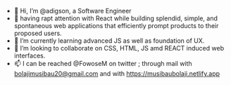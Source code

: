 - 👋 Hi, I’m @adigson, a Software Engineer
- 👀 having rapt attention with React while building splendid, simple, and spontaneous web applications that efficiently prompt products to their proposed users.
- 🌱 I’m currently learning advanced JS as well as foundation of UX.
- 💞️ I’m looking to collaborate on CSS, HTML, JS amd REACT induced web interfaces.
- 📫 I can be reached @FowoseM on twitter ; through mail with bolajimusibau20@gmail.com and with https://musibaubolaji.netlify.app

<!---
adigson/adigson is a ✨ special ✨ repository because its `README.md` (this file) appears on your GitHub profile.
You can click the Preview link to take a look at your changes.
--->
